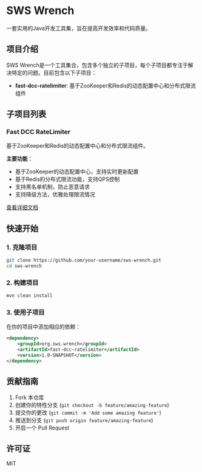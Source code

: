 # SWS Wrench

一套实用的Java开发工具集，旨在提高开发效率和代码质量。

## 项目介绍

SWS Wrench是一个工具集合，包含多个独立的子项目，每个子项目都专注于解决特定的问题。目前包含以下子项目：

- **fast-dcc-ratelimiter**: 基于ZooKeeper和Redis的动态配置中心和分布式限流组件

## 子项目列表

### Fast DCC RateLimiter

基于ZooKeeper和Redis的动态配置中心和分布式限流组件。

**主要功能**：
- 基于ZooKeeper的动态配置中心，支持实时更新配置
- 基于Redis的分布式限流功能，支持QPS控制
- 支持黑名单机制，防止恶意请求
- 支持降级方法，优雅处理限流情况

[查看详细文档](./fast-dcc-ratelimiter/README.md)

## 快速开始

### 1. 克隆项目

```bash
git clone https://github.com/your-username/sws-wrench.git
cd sws-wrench
```

### 2. 构建项目

```bash
mvn clean install
```

### 3. 使用子项目

在你的项目中添加相应的依赖：

```xml
<dependency>
    <groupId>org.sws.wrench</groupId>
    <artifactId>fast-dcc-ratelimiter</artifactId>
    <version>1.0-SNAPSHOT</version>
</dependency>
```

## 贡献指南

1. Fork 本仓库
2. 创建你的特性分支 (`git checkout -b feature/amazing-feature`)
3. 提交你的更改 (`git commit -m 'Add some amazing feature'`)
4. 推送到分支 (`git push origin feature/amazing-feature`)
5. 开启一个 Pull Request

## 许可证

MIT
